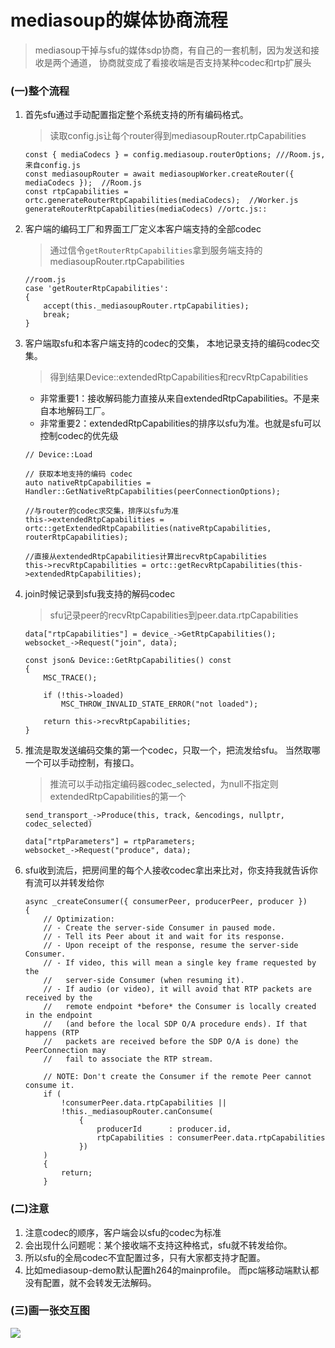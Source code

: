 # mediasoup的媒体协商流程

> mediasoup干掉与sfu的媒体sdp协商，有自己的一套机制，因为发送和接收是两个通道，
> 协商就变成了看接收端是否支持某种codec和rtp扩展头

### (一)整个流程
1. 首先sfu通过手动配置指定整个系统支持的所有编码格式。
    > 读取config.js让每个router得到mediasoupRouter.rtpCapabilities
   ```
   const { mediaCodecs } = config.mediasoup.routerOptions; ///Room.js, 来自config.js 
   const mediasoupRouter = await mediasoupWorker.createRouter({ mediaCodecs });  //Room.js
   const rtpCapabilities = ortc.generateRouterRtpCapabilities(mediaCodecs);  //Worker.js
   generateRouterRtpCapabilities(mediaCodecs) //ortc.js::
   ```
2. 客户端的编码工厂和界面工厂定义本客户端支持的全部codec
    > 通过信令`getRouterRtpCapabilities`拿到服务端支持的mediasoupRouter.rtpCapabilities
    ```
    //room.js
    case 'getRouterRtpCapabilities':
    {
        accept(this._mediasoupRouter.rtpCapabilities);
        break;
    }
    ```
3. 客户端取sfu和本客户端支持的codec的交集， 本地记录支持的编码codec交集。
   > 得到结果Device::extendedRtpCapabilities和recvRtpCapabilities 
   - 非常重要1：接收解码能力直接从来自extendedRtpCapabilities。不是来自本地解码工厂。
   - 非常重要2：extendedRtpCapabilities的排序以sfu为准。也就是sfu可以控制codec的优先级
   ```
   // Device::Load
   
   // 获取本地支持的编码 codec
   auto nativeRtpCapabilities = Handler::GetNativeRtpCapabilities(peerConnectionOptions);  
   
   //与router的codec求交集，排序以sfu为准
   this->extendedRtpCapabilities = ortc::getExtendedRtpCapabilities(nativeRtpCapabilities, routerRtpCapabilities);
   
   //直接从extendedRtpCapabilities计算出recvRtpCapabilities
   this->recvRtpCapabilities = ortc::getRecvRtpCapabilities(this->extendedRtpCapabilities);
   ```
   
4. join时候记录到sfu我支持的解码codec
    > sfu记录peer的recvRtpCapabilities到peer.data.rtpCapabilities
    ```
   data["rtpCapabilities"] = device_->GetRtpCapabilities(); 
   websocket_->Request("join", data);
   
   const json& Device::GetRtpCapabilities() const
   {
        MSC_TRACE();
        
        if (!this->loaded)
            MSC_THROW_INVALID_STATE_ERROR("not loaded");
        
        return this->recvRtpCapabilities;
   }
   ```
4. 推流是取发送编码交集的第一个codec，只取一个，把流发给sfu。 当然取哪一个可以手动控制，有接口。
    >推流可以手动指定编码器codec_selected，为null不指定则extendedRtpCapabilities的第一个
    ```
   send_transport_->Produce(this, track, &encodings, nullptr, codec_selected)
   
   data["rtpParameters"] = rtpParameters;
   websocket_->Request("produce", data);
   ```
5. sfu收到流后，把房间里的每个人接收codec拿出来比对，你支持我就告诉你有流可以并转发给你
    ```
    async _createConsumer({ consumerPeer, producerPeer, producer })
	{
		// Optimization:
		// - Create the server-side Consumer in paused mode.
		// - Tell its Peer about it and wait for its response.
		// - Upon receipt of the response, resume the server-side Consumer.
		// - If video, this will mean a single key frame requested by the
		//   server-side Consumer (when resuming it).
		// - If audio (or video), it will avoid that RTP packets are received by the
		//   remote endpoint *before* the Consumer is locally created in the endpoint
		//   (and before the local SDP O/A procedure ends). If that happens (RTP
		//   packets are received before the SDP O/A is done) the PeerConnection may
		//   fail to associate the RTP stream.

		// NOTE: Don't create the Consumer if the remote Peer cannot consume it.
		if (
			!consumerPeer.data.rtpCapabilities ||
			!this._mediasoupRouter.canConsume(
				{
					producerId      : producer.id,
					rtpCapabilities : consumerPeer.data.rtpCapabilities
				})
		)
		{
			return;
		}
   ```

### (二)注意
1. 注意codec的顺序，客户端会以sfu的codec为标准
1. 会出现什么问题呢：某个接收端不支持这种格式，sfu就不转发给你。 
2. 所以sfu的全局codec不宜配置过多，只有大家都支持才配置。
3. 比如mediasoup-demo默认配置h264的mainprofile。 而pc端移动端默认都没有配置，就不会转发无法解码。

### (三)画一张交互图
![](.18-webrtc各平台的编码工厂支持情况_images/788eae02.png)